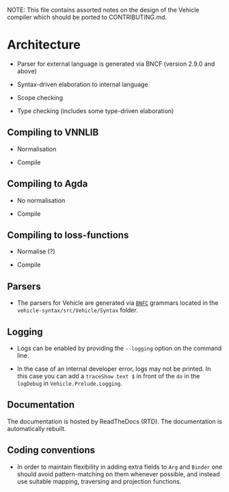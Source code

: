 NOTE: This file contains assorted notes on the design of the Vehicle compiler which should be ported to CONTRIBUTING.md.

# Architecture

- Parser for external language is generated via BNCF (version 2.9.0 and above)

- Syntax-driven elaboration to internal language

- Scope checking

- Type checking (includes some type-driven elaboration)

## Compiling to VNNLIB

- Normalisation

- Compile

## Compiling to Agda

- No normalisation

- Compile

## Compiling to loss-functions

- Normalise (?)

- Compile



## Parsers

- The parsers for Vehicle are generated via [`BNFC`](https://bnfc.readthedocs.io/)
  grammars located in the `vehicle-syntax/src/Vehicle/Syntax` folder.

## Logging

- Logs can be enabled by providing the `--logging` option on the command line.

- In the case of an internal developer error, logs may not be printed. In this case you
  can add a `traceShow text $` in front of the `do` in the `logDebug` in `Vehicle.Prelude.Logging`.

## Documentation

The documentation is hosted by ReadTheDocs (RTD). The documentation is automatically rebuilt.

## Coding conventions

- In order to maintain flexibility in adding extra fields to `Arg` and `Binder`
  one should avoid pattern-matching on them whenever possible, and instead use suitable
  mapping, traversing and projection functions.
